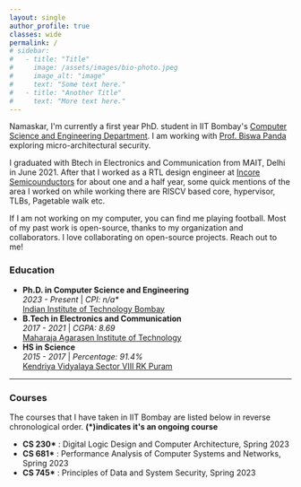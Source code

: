 ```yaml
---
layout: single
author_profile: true
classes: wide
permalink: /
# sidebar:
#   - title: "Title"
#     image: /assets/images/bio-photo.jpeg
#     image_alt: "image"
#     text: "Some text here."
#   - title: "Another Title"
#     text: "More text here."
---
```


Namaskar, I'm currently a first year PhD. student in IIT Bombay's [Computer Science and Engineering Department](https://www.cse.iitb.ac.in/). I am working with [Prof. Biswa Panda](https://www.cse.iitb.ac.in/~biswa/) exploring micro-architectural security.

I graduated with Btech in Electronics and Communication from MAIT, Delhi in June 2021. After that I worked as a RTL design engineer at [Incore Semicounductors](https://incoresemi.com/) for about one and a half year, some quick mentions of the area I worked on while working there are RISCV based core, hypervisor, TLBs, Pagetable walk etc.

If I am not working on my computer, you can find me playing football. Most of my past work is open-source, thanks to my organization and collaborators. I love collaborating on open-source projects. Reach out to me!

### Education

- **Ph.D. in Computer Science and Engineering**<br>_2023 - Present_ &#124; _CPI: n/a\*_<br>[Indian Institute of Technology Bombay](https://www.iitb.ac.in/)
- **B.Tech in Electronics and Communication**<br>_2017 - 2021_ &#124; _CGPA: 8.69_<br>[Maharaja Agarasen Institute of Technology](https://mait.ac.in/)
- **HS in Science**<br>_2015 - 2017_ &#124; _Percentage: 91.4%_<br>[Kendriya Vidyalaya Sector VIII RK Puram](https://rkpuramsec8.kvs.ac.in/)

<!-- To download my résumé click <a href="./assets/pdf/Debojeet_s_Resume.pdf" title="Download Resume" download="debojeetDasResume"><span>here </span><i class="fas fa-download" aria-hidden="true"></i></a><br>
{: .notice--primary} -->

---

### Courses

The courses that I have taken in IIT Bombay are listed below in reverse chronological order.
**(*)indicates it's an ongoing course**

- **CS 230\*** : Digital Logic Design and Computer Architecture, Spring 2023
- **CS 681\*** : Performance Analysis of Computer Systems and Networks, Spring 2023
- **CS 745\*** : Principles of Data and System Security, Spring 2023

<!-- ### Teaching Assistantship

I have been a teaching assistant for the following courses in IIT Bombay.

- **CS 230/232\*** : Digital Logic Design and Computer Architecture & Lab (DLD & CA), Spring 2023
- **CS 347/333** : Operating Systems & Lab (OS), Autumn 2022

To know more about my courses and teaching assistantship click [here.](./extras/courses/)
{: .notice} -->

<!-- <div  class="notice notice--success">
    <strong>Recent Updates</strong>
    <ul>
        <li><strong>August 2022:</strong> Graduated from CIT Kokrajhar with a B. Tech. in Computer Science and Engineering with a CGPA of 9.57/10</li>
        <li><strong>July 2022:</strong> Joined IIT Bombay to pursue Ph.D. in CSE</li>
        <li><strong>May 2022:</strong> Selected for PhD Programme in CSE Department, IIT Bombay</li>
    </ul>
    <a href="./extras/updates/">All Updates (Archive)</a>
</div>

To know more about me click [here.](./extras/profile/)
{: .notice}

### Research Updates

<div class="notice notice--info">
    <ol>
        <li><strong>Development and Testing of "TeachAR" - A Platform for Teaching AR based Applications</strong><br><strong>Debojeet Das</strong>, Sourav Kumar Biswas, Swaubhik Chakraborty, Dipali Basumatary and Ranjan Maity<br>Submitted in <a href="https://www.mexihc.org/2022/" target=blank>MexIHC 2022</a></li>
    </ol>
    <a href="./research/">All Research (Archive)</a>
</div> -->
